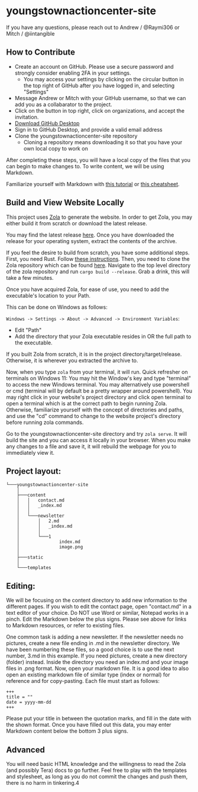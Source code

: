 # youngstownactioncenter-site

If you have any questions, please reach out to Andrew / @Raymi306 or Mitch / @iintangible

## How to Contribute

- Create an account on GitHub. Please use a secure password and strongly consider enabling 2FA in your settings.
  - You may access your settings by clicking on the circular button in the top right of GitHub after you have logged in, and selecting "Settings"
- Message Andrew or Mitch with your GitHub username, so that we can add you as a collabarator to the project.
- Click on the button in top right, click on organizations, and accept the invitation.
- [Download GitHub Desktop](https://desktop.github.com/)
- Sign in to GitHub Desktop, and provide a valid email address
- Clone the youngstownactioncenter-site repository
  - Cloning a repository means downloading it so that you have your own local copy to work on

After completing these steps, you will have a local copy of the files that you can begin to make changes to.
To write content, we will be using Markdown.

Familiarize yourself with Markdown with [this tutorial](https://www.markdowntutorial.com/) or [this cheatsheet](https://www.markdownguide.org/cheat-sheet/).

## Build and View Website Locally

This project uses [Zola](https://www.getzola.org/) to generate the website.
In order to get Zola, you may either build it from scratch or download the latest release.

You may find the latest release [here](https://github.com/getzola/zola/releases).
Once you have downloaded the release for your operating system, extract the contents of the archive.

If you feel the desire to build from scratch, you have some additional steps.
First, you need Rust. Follow [these instructions](https://www.rust-lang.org/learn/get-started).
Then, you need to clone the Zola repository which can be found [here](https://github.com/getzola/zola).
Navigate to the top level directory of the zola repository and run `cargo build --release`.
Grab a drink, this will take a few minutes.

Once you have acquired Zola, for ease of use, you need to add the executable's location to your Path.

This can be done on Windows as follows:

`Windows -> Settings -> About -> Advanced -> Environment Variables`:

- Edit "Path"
- Add the directory that your Zola executable resides in OR the full path to the executable.

If you built Zola from scratch, it is in the project directory/target/release.
Otherwise, it is wherever you extracted the archive to.

Now, when you type `zola` from your terminal, it will run.
Quick refresher on terminals on Windows 11:
You may hit the Window's key and type "terminal" to access the new Windows terminal.
You may alternatively use powershell or cmd (terminal will by default be a pretty wrapper around powershell).
You may right click in your website's project directory and click open terminal to open a terminal which is at the correct path to begin running Zola.
Otherwise, familiarize yourself with the concept of directories and paths, and use the "cd" command to change to the website project's directory before running zola commands.

Go to the youngstownactioncenter-site directory and try `zola serve`.
It will build the site and you can access it locally in your browser.
When you make any changes to a file and save it, it will rebuild the webpage for you to immediately view it.

## Project layout:

```
└───youngstownactioncenter-site
    │
    ├───content
    │   │   contact.md
    │   │   _index.md
    │   │
    │   └───newsletter
    │       │   2.md
    │       │   _index.md
    │       │
    │       └───1
    │               index.md
    │               image.png
    │
    ├───static
    │
    └───templates
```

## Editing:

We will be focusing on the content directory to add new information to the different pages.
If you wish to edit the contact page, open "contact.md" in a text editor of your choice.
Do NOT use Word or similar, Notepad works in a pinch.
Edit the Markdown below the plus signs.
Please see above for links to Markdown resources, or refer to existing files.


One common task is adding a new newsletter.
If the newsletter needs no pictures, create a new file ending in .md in the newsletter directory.
We have been numbering these files, so a good choice is to use the next number, 3.md in this example.
If you need pictures, create a new directory (folder) instead.
Inside the directory you need an index.md and your image files in .png format.
Now, open your markdown file. It is a good idea to also open an existing markdown file of similar type (index or normal) for reference and for copy-pasting.
Each file must start as follows:
```
+++
title = ""
date = yyyy-mm-dd
+++
```
Please put your title in between the quotation marks, and fill in the date with the shown format.
Once you have filled out this data, you may enter Markdown content below the bottom 3 plus signs.

## Advanced

You will need basic HTML knowledge and the willingness to read the Zola (and possibly Tera) docs to go further.
Feel free to play with the templates and stylesheet, as long as you do not commit the changes and push them, there is no harm in tinkering.4
